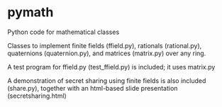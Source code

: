 pymath
======

Python code for mathematical classes

Classes to implement finite fields (ffield.py), rationals (rational.py),
quaternions (quaternion.py), and matrices (matrix.py) over any ring.

A test program for ffield.py (test_ffield.py) is included; it uses matrix.py

A demonstration of secret sharing using finite fields is also included (share.py),
together with an html-based slide presentation (secretsharing.html)
